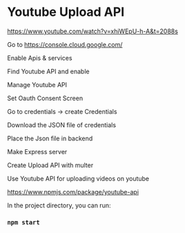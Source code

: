 # Youtube Upload API

https://www.youtube.com/watch?v=xhiWEpU-h-A&t=2088s

Go to https://console.cloud.google.com/  

Enable Apis & services 


Find Youtube API and enable 


Manage Youtube API 


Set Oauth Consent Screen 


Go to credentials -> create Credentials 


Download the JSON file of credentials 


Place the Json file in backend 


Make Express server 


Create Upload API with multer 



Use Youtube API for uploading videos on youtube


https://www.npmjs.com/package/youtube-api



In the project directory, you can run:

### `npm start`

